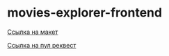 # movies-explorer-frontend

[Ссылка на макет](https://disk.yandex.ru/d/Q8Z4KCyA_bj3qw)

[Cсылка на пул реквест]()
